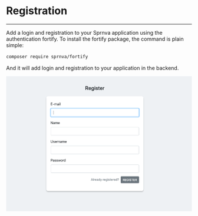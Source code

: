 # Registration
---
Add a login and registration to your Sprnva application using the authentication fortify. To install the fortify package, the command is plain simple:
```bash
composer require sprnva/fortify
```
And it will add login and registration to your application in the backend.

![alt text](public/storage/images/register.png)